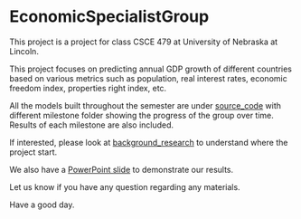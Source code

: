 # EconomicSpecialistGroup

This project is a project for class CSCE 479 at University of Nebraska at Lincoln. 

This project focuses on predicting annual GDP growth of different countries based on various metrics such as population, real interest rates, economic freedom index, properties right index, etc. 

All the models built throughout the semester are under [source_code](/src) with different milestone folder showing the progress of the group over time. Results of each milestone are also included. 

If interested, please look at [background_research](/resources/background_research) to understand where the project start. 

We also have a [PowerPoint slide](/resources/CSCE479_879%20Milestone5.pptx) to demonstrate our results. 

Let us know if you have any question regarding any materials.

Have a good day. 